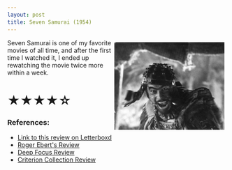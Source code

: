 ```yaml
---
layout: post
title: Seven Samurai (1954)
---
```


<!-- ![image info](https://raw.githubusercontent.com/abadari3/abadari3.github.io/master/_images/sevensamurai1.jpeg) -->

<img align="right" src="_images/sevensamurai1.jpeg" style="float: right;margin-right: 7px;margin-left: 7px;margin-top: 7px;width: 50%">
Seven Samurai is one of my favorite movies of all time, and after the first time I watched it, I ended up rewatching the movie twice more within a week. 


# ★★★★☆


### References:
- [Link to this review on Letterboxd]()
- [Roger Ebert's Review](https://www.rogerebert.com/reviews/great-movie-the-seven-samurai-1954)
- [Deep Focus Review](https://deepfocusreview.com/definitives/seven-samurai/)
- [Criterion Collection Review](https://www.criterion.com/current/posts/19-seven-samurai)

<!-- 

    [NbConvertApp] Converting notebook post.ipynb to markdown
    [NbConvertApp] Writing 797 bytes to _posts/2022-12-24-Seven Samurai 1954.md


-->
